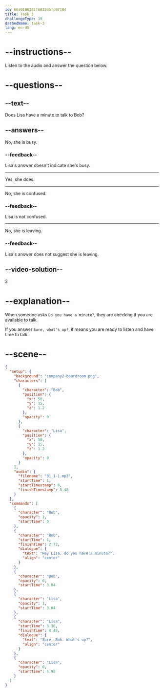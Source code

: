 ```yaml
---
id: 66a9106281f6032d5fc97104
title: Task 3
challengeType: 19
dashedName: task-3
lang: en-US
---
```

<!--
AUDIO REFERENCE:
Bob: Hey Lisa, do you have a minute?
Lisa: Sure, Bob. What's up?
-->

# --instructions--

Listen to the audio and answer the question below.

# --questions--

## --text--

Does Lisa have a minute to talk to Bob?

## --answers--

No, she is busy.

### --feedback--

Lisa's answer doesn't indicate she's busy.

---

Yes, she does.

---

No, she is confused.

### --feedback--

Lisa is not confused.

---

No, she is leaving.

### --feedback--

Lisa's answer does not suggest she is leaving.

## --video-solution--

2

# --explanation--

When someone asks `Do you have a minute?`, they are checking if you are available to talk. 

If you answer `Sure, what's up?`, it means you are ready to listen and have time to talk.

# --scene--

```json
{
  "setup": {
    "background": "company2-boardroom.png",
    "characters": [
      {
        "character": "Bob",
        "position": {
          "x": 50,
          "y": 15,
          "z": 1.2
        },
        "opacity": 0
      },
      {
        "character": "Lisa",
        "position": {
          "x": 50,
          "y": 15,
          "z": 1.2
        },
        "opacity": 0
      }
    ],
    "audio": {
      "filename": "B1_1-1.mp3",
      "startTime": 1,
      "startTimestamp": 0,
      "finishTimestamp": 3.48
    }
  },
  "commands": [
    {
      "character": "Bob",
      "opacity": 1,
      "startTime": 0
    },
    {
      "character": "Bob",
      "startTime": 1,
      "finishTime": 2.72,
      "dialogue": {
        "text": "Hey Lisa, do you have a minute?",
        "align": "center"
      }
    },
    {
      "character": "Bob",
      "opacity": 0,
      "startTime": 3.04
    },
    {
      "character": "Lisa",
      "opacity": 1,
      "startTime": 3.04
    },
    {
      "character": "Lisa",
      "startTime": 3.36,
      "finishTime": 4.48,
      "dialogue": {
        "text": "Sure, Bob. What's up?",
        "align": "center"
      }
    },
    {
      "character": "Lisa",
      "opacity": 0,
      "startTime": 4.98
    }
  ]
}
```
